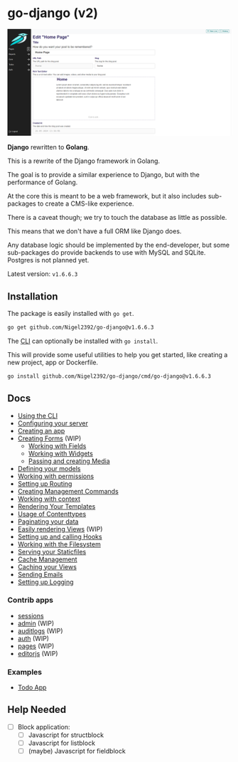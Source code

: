 # go-django (v2)

![1719351174099](.github/image/README/1719351174099.png)

**Django** rewritten to **Golang**.

This is a rewrite of the Django framework in Golang.

The goal is to provide a similar experience to Django, but with the performance of Golang.

At the core this is meant to be a web framework, but it also includes sub-packages to create a CMS-like experience.

There is a caveat though; we try to touch the database as little as possible.

This means that we don't have a full ORM like Django does.

Any database logic should be implemented by the end-developer, but some sub-packages do provide backends to use with MySQL and SQLite. Postgres is not planned yet.

Latest version: `v1.6.6.3`

## Installation

The package is easily installed with `go get`.

```bash
go get github.com/Nigel2392/go-django@v1.6.6.3
```

The [CLI](./docs/cli.md) can optionally be installed with `go install`.

This will provide some useful utilities to help you get started, like creating a new project, app or Dockerfile.

```bash
go install github.com/Nigel2392/go-django/cmd/go-django@v1.6.6.3
```

## Docs

- [Using the CLI](./docs/cli.md)
- [Configuring your server](./docs/configuring.md)
- [Creating an app](./docs/apps.md)
- [Creating Forms](./docs/forms/forms.md) (WIP)
  - [Working with Fields](./docs/forms/fields.md)
  - [Working with Widgets](./docs/forms/widgets.md)
  - [Passing and creating Media](./docs/forms/media.md)
- [Defining your models](./docs/attrs.md)
- [Working with permissions](./docs/permissions.md)
- [Setting up Routing](./docs/routing.md)
- [Creating Management Commands](./docs/commands.md)
- [Working with context](./docs/context.md)
- [Rendering Your Templates](./docs/rendering.md)
- [Usage of Contenttypes](./docs/contenttypes.md)
- [Paginating your data](./docs/pagination.md)
- [Easily rendering Views](./docs/views.md) (WIP)
- [Setting up and calling Hooks](./docs/hooks.md)
- [Working with the Filesystem](./docs/filesystem.md)
- [Serving your Staticfiles](./docs/staticfiles.md)
- [Cache Management](./docs/cache.md)
- [Caching your Views](./docs/caching_views.md)
- [Sending Emails](./docs/mail.md)
- [Setting up Logging](./docs/logging.md)

### Contrib apps

- [sessions](./docs/apps/sessions.md)
- [admin](./docs/apps/admin) (WIP)
- [auditlogs](./docs/apps/auditlogs.md) (WIP)
- [auth](./docs/apps/auth) (WIP)
- [pages](./docs/apps/pages) (WIP)
- [editorjs](./docs/apps/editor.md) (WIP)

### Examples

- [Todo App](./docs/examples/todos.md)

## Help Needed

- [ ] Block application:
  - [ ] Javascript for structblock
  - [ ] Javascript for listblock
  - [ ] (maybe) Javascript for fieldblock
